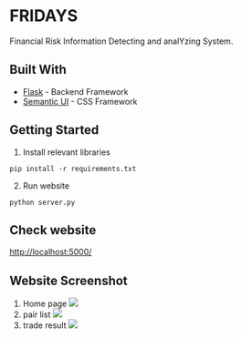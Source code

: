 # FRIDAYS
Financial Risk Information Detecting and analYzing System.
## Built With

* [Flask](http://flask.pocoo.org/) - Backend Framework
* [Semantic UI](https://semantic-ui.com/) - CSS Framework

## Getting Started
1. Install relevant libraries
```
pip install -r requirements.txt
```
2. Run website
```
python server.py
```
## Check website
[http://localhost:5000/](http://localhost:5000/)

## Website Screenshot
1. Home page
![](https://i.imgur.com/aDFzMWO.png)
2. pair list
![](https://i.imgur.com/3XeAzmN.png)
3. trade result
![](https://i.imgur.com/QJjbdAk.png)
